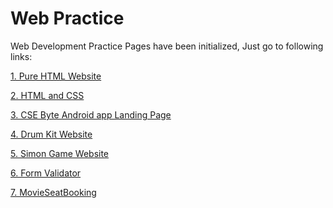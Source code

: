 # Web Practice

Web Development Practice
Pages have been initialized, Just go to following links:

<a href="https://pradyum619.github.io/web/html/">1. Pure HTML Website</a>

<a href="https://pradyum619.github.io/web/htmlCss/">2. HTML and CSS</a>

<a href="https://pradyum619.github.io/web/cseByteLandingPage/">3. CSE Byte Android app Landing Page</a>

<a href="https://pradyum619.github.io/web/drumKit/">4. Drum Kit Website</a>

<a href="https://pradyum619.github.io/web/simonGame/">5. Simon Game Website</a>

<a href="https://pradyum619.github.io/web/FormValidator/">6. Form Validator</a>

<a href="https://pradyum619.github.io/web/MovieSeatBooking/">7. MovieSeatBooking</a>
